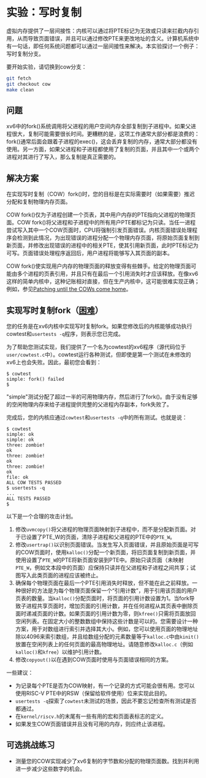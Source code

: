 # 实验：写时复制

虚拟内存提供了一层间接性：内核可以通过将PTE标记为无效或只读来拦截内存引用，从而导致页面错误，并且可以通过修改PTE来更改地址的含义。计算机系统中有一句话，即任何系统问题都可以通过一层间接性来解决。本实验探讨一个例子：写时复制分支。

要开始实验，请切换到cow分支：

```sh
git fetch
git checkout cow
make clean
```

## 问题

xv6中的fork()系统调用将父进程的用户空间内存全部复制到子进程中。如果父进程很大，复制可能需要很长时间。更糟糕的是，这项工作通常大部分都是浪费的：fork()通常后面会跟着子进程的exec()，这会丢弃复制的内存，通常大部分都没有使用。另一方面，如果父进程和子进程都使用了复制的页面，并且其中一个或两个进程对其进行了写入，那么复制是真正需要的。

## 解决方案

在实现写时复制（COW）fork()时，您的目标是在实际需要时（如果需要）推迟分配和复制物理内存页面。

COW fork()仅为子进程创建一个页表，其中用户内存的PTE指向父进程的物理页面。COW fork()将父进程和子进程中的所有用户PTE都标记为只读。当任一进程尝试写入其中一个COW页面时，CPU将强制引发页面错误。内核页面错误处理程序会检测到此情况，为出现错误的进程分配一个物理内存页面，将原始页面复制到新页面，并修改出现错误的进程中的相关PTE，使其引用新页面，此时PTE标记为可写。页面错误处理程序返回后，用户进程将能够写入其页面的副本。

COW fork()使实现用户内存的物理页面的释放变得有些棘手。给定的物理页面可能由多个进程的页表引用，并且只有在最后一个引用消失时才应该释放。在像xv6这样的简单内核中，这种记账相对直接，但在生产内核中，这可能很难实现正确；例如，参见[Patching until the COWs come home](https://lwn.net/Articles/849638/)。

## 实现写时复制fork（[困难](https://pdos.csail.mit.edu/6.828/2023/labs/guidance.html)）

您的任务是在xv6内核中实现写时复制fork。如果您修改后的内核能够成功执行cowtest和`usertests -q`程序，则表示您已完成。

为了帮助您测试实现，我们提供了一个名为cowtest的xv6程序（源代码位于`user/cowtest.c`中）。cowtest运行各种测试，但即使是第一个测试在未修改的xv6上也会失败。因此，最初您会看到：

```
$ cowtest
simple: fork() failed
$
```

"simple"测试分配了超过一半的可用物理内存，然后进行了fork()。由于没有足够的空闲物理内存来给子进程提供完整的父进程内存副本，fork失败了。

完成后，您的内核应通过`cowtest`和`usertests -q`中的所有测试。也就是说：

```
$ cowtest
simple: ok
simple: ok
three: zombie!
ok
three: zombie!
ok
three: zombie!
ok
file: ok
ALL COW TESTS PASSED
$ usertests -q
...
ALL TESTS PASSED
$
```

以下是一个合理的攻击计划。

1. 修改`uvmcopy()`将父进程的物理页面映射到子进程中，而不是分配新页面。对于已设置了PTE_W的页面，清除子进程和父进程的PTE中的`PTE_W`。
2. 修改`usertrap()`以识别页面错误。当发生写入页面错误，并且原始页面是可写的COW页面时，使用`kalloc()`分配一个新页面，将旧页面复制到新页面，并使用设置了`PTE_W`的PTE将新页面安装到PTE中。原始只读页面（未映射`PTE_W`，例如文本段中的页面）应保持只读并在父进程和子进程之间共享；试图写入此类页面的进程应该被终止。
3. 确保每个物理页面在最后一个PTE引用消失时释放，但不能在此之前释放。一种很好的方法是为每个物理页面保留一个“引用计数”，用于引用该页面的用户页表的数量。当`kalloc()`分配页面时，将页面的引用计数设置为1。当fork导致子进程共享页面时，增加页面的引用计数，并在任何进程从其页表中删除页面时递减页面的计数。如果页面的引用计数为零，则`kfree()`只需将页面放回空闲列表。在固定大小的整数数组中保持这些计数是可以的。您需要设计一种方案，用于对数组进行索引并选择其大小。例如，您可以使用页面的物理地址除以4096来索引数组，并且给数组分配的元素数量等于`kalloc.c`中由`kinit()`放置在空闲列表上的任何页面的最高物理地址。请随意修改`kalloc.c`（例如`kalloc()`和`kfree`）以维护引用计数。
4. 修改`copyout()`以在遇到COW页面时使用与页面错误相同的方案。

一些建议：

- 为记录每个PTE是否为COW映射，有一个记录的方式可能会很有用。您可以使用RISC-V PTE中的RSW（保留给软件使用）位来实现此目的。
- `usertests -q`探索了`cowtest`未测试的场景，因此不要忘记检查所有测试是否都通过。
- 在`kernel/riscv.h`的末尾有一些有用的宏和页面表标志的定义。
- 如果发生COW页面错误并且没有可用的内存，则应终止该进程。

## 可选挑战练习

- 测量您的COW实现减少了xv6复制的字节数和分配的物理页面数。找到并利用进一步减少这些数字的机会。
